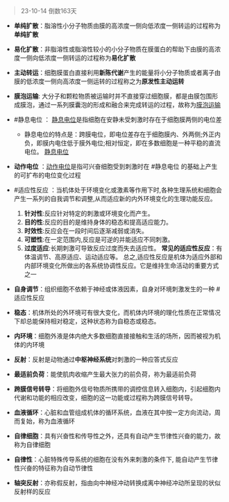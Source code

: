 > 23-10-14 倒数163天

- **单纯扩散**：脂溶性小分子物质由膜的高浓度一侧向低浓度一侧转运的过程称为**单纯扩散**
- **易化扩散**：非脂溶性或脂溶性较小的小分子物质在膜蛋白的帮助下由膜的高浓度一侧向低浓度一侧转运的过程称为**易化扩散**
- **主动转运**：细胞膜蛋白直接利用**新陈代谢**产生的能量将小分子物质或者离子由膜的低浓度一侧向高浓度一侧运转的过程称之为**原发性主动运转**
- **膜泡运输**: 大分子和颗粒物质被运输时并不直接穿过细胞膜，都是由膜包围形成膜泡，通过一系列膜囊泡的形成和融合来完成转运的过程，故称为[膜泡运输](https://baike.baidu.com/item/%E8%86%9C%E6%B3%A1%E8%BF%90%E8%BE%93)
- #静息电位 ： [静息电位](https://baike.baidu.com/item/%E9%9D%99%E6%81%AF%E7%94%B5%E4%BD%8D)是指细胞在安静未受刺激时存在于细胞膜两侧的电位差
	- 静息电位的特点是：跨膜电位，即电位差存在于细胞膜内、外两侧;外正内负，即膜内电住低于膜外电位;相对恒定，即在多数细胞是一种平稳的直流电位。 [静息电位](https://baike.baidu.com/item/%E9%9D%99%E6%81%AF%E7%94%B5%E4%BD%8D)
- **动作电位** ：[动作电位](https://baike.baidu.com/item/%E9%9D%99%E6%81%AF%E7%94%B5%E4%BD%8D/2424320?fromModule=lemma_inlink)是指可兴奋细胞受到刺激时在 #静息电位 的基础上产生的可扩布的电位变化过程
- #适应性反应 ：当机体处于环境变化或激素等作用下时,各种生理系统和细胞会产生一系列的自我调节和调整,从而适应新的内外环境变化的生理功能反应。
	1. **针对性**:反应针对特定的刺激或环境变化而产生。
	2. **目的性**:反应的目的是维持身体的稳态和提高适应能力。
	3. **时效性**:反应会在一段时间后逐渐减弱或消失。
	4. **可塑性**:在一定范围内,反应是可逆的并能适应不同刺激。
	5. **过度适应**:长期刺激可导致反应过度而失去适应性。
	**常见的适应性反应**：有体温调节、高原适应、运动适应等。
	总之,适应性反应是机体为适应外部和内部环境变化所做出的各系统协调性反应。它是维持生命活动的重要方式之一
	
- **自身调节**：组织细胞不依赖于神经或体液因素，自身对环境刺激发生的一种 #适应性反应
- **稳态**：机体所处的外环境可有很大变化，而机体内环境的理化性质在正常情况下却总能保持相对稳定，这种状态称为自稳态或稳态。
- **内环境**：细胞外液是体内绝大多数细胞直接接触和生活的场所，因而被视为机体的内环境
- **反射**：反射是动物通过**中枢神经系统**对刺激的一种应答式反应
- **最适前负荷**：能使肌肉收缩产生最大张力的前负荷，祢为最适前负荷
- **跨膜信号转导**：将细胞外信号物质所携带的调控信息转入细胞内，引起细胞内代谢和功能的相应改变，细胞的这一功能或过程称为跨膜信号转导。
- **血液循环**：心脏和血管组成机体的循环系统，血液在其中按一定方向流动，周而复始，称为血液循环
- **自律细胞**：具有兴奋性和传导性之外，还具有自动产生节律性兴奋的能力，故称为自律细胞
- **自律性**：心脏特殊传导系统的细胞在没有外来刺激的条件下, 能自动产生节律性兴奋的特征称为自动节律性
- **轴突反射**：亦称假反射，指由向中神经冲动转换成离中神经冲动所呈现的状似反射样的反应